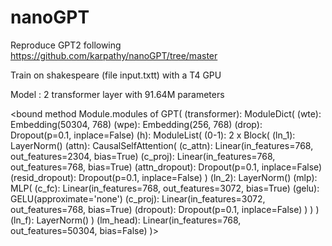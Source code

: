 # nanoGPT

Reproduce GPT2 following https://github.com/karpathy/nanoGPT/tree/master

Train on shakespeare (file input.txtt) with a T4 GPU

Model : 2 transformer layer with 91.64M parameters

<bound method Module.modules of GPT(
  (transformer): ModuleDict(
    (wte): Embedding(50304, 768)
    (wpe): Embedding(256, 768)
    (drop): Dropout(p=0.1, inplace=False)
    (h): ModuleList(
      (0-1): 2 x Block(
        (ln_1): LayerNorm()
        (attn): CausalSelfAttention(
          (c_attn): Linear(in_features=768, out_features=2304, bias=True)
          (c_proj): Linear(in_features=768, out_features=768, bias=True)
          (attn_dropout): Dropout(p=0.1, inplace=False)
          (resid_dropout): Dropout(p=0.1, inplace=False)
        )
        (ln_2): LayerNorm()
        (mlp): MLP(
          (c_fc): Linear(in_features=768, out_features=3072, bias=True)
          (gelu): GELU(approximate='none')
          (c_proj): Linear(in_features=3072, out_features=768, bias=True)
          (dropout): Dropout(p=0.1, inplace=False)
        )
      )
    )
    (ln_f): LayerNorm()
  )
  (lm_head): Linear(in_features=768, out_features=50304, bias=False)
)>


